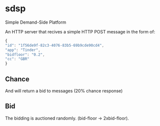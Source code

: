 # sdsp
Simple Demand-Side Platform

An HTTP server that recives a simple HTTP POST message in the form of:
```javascript
{
"id": "1f56de9f-82c3-4076-83b5-69b9cde90cd4",
"app": "Tinder",
"bidfloor": "0.2",
"cc": "GBR"
}
```
## Chance
And will return a bid to messages (20% chance response)

## Bid
The bidding is auctioned randomly. (bid-floor -> 2xbid-floor).
